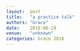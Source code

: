 ```yaml
---
layout:  post
title:   "a practice talk"
authors: "Grace"
date:    2018-06-29
venue:   "unknown"
categories: Grace 2018
---
```

